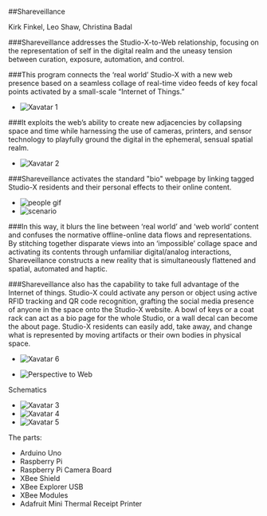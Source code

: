 ##Shareveillance

Kirk Finkel, Leo Shaw, Christina Badal

###Shareveillance addresses the Studio-X-to-Web relationship, focusing on the representation of self in the digital realm and the uneasy tension between curation, exposure, automation, and control.    

###This program connects the ‘real world’ Studio-X with a new web presence based on a seamless collage of real-time video feeds of key focal points activated by a small-scale “Internet of Things.” 

* ![Xavatar 1](https://raw.github.com/site2site/shareveillance/master/images/S2S-Xavatar-1.png)

###It exploits the web’s ability to create new adjacencies by collapsing space and time while harnessing the use of cameras, printers, and sensor technology to playfully ground the digital in the ephemeral, sensual spatial realm. 

* ![Xavatar 2](https://raw.github.com/site2site/shareveillance/master/images/S2S-Xavatar-2.png)

###Shareveillance activates the standard "bio" webpage by linking tagged Studio-X residents and their personal effects to their online content.


* ![people gif](https://raw.github.com/site2site/shareveillance/master/images/People_animation.gif)
* ![scenario](http://transit4.cargocollective.com/1/2/85269/6422876/People_animation_1-01.png)


###In this way, it blurs the line between ‘real world’ and ‘web world’ content and confuses the normative offline-online data flows and representations. By stitching together disparate views into an ‘impossible’ collage space and activating its contents through unfamiliar digital/analog interactions, Shareveillance constructs a  new reality that is simultaneously flattened and spatial, automated and haptic. 


###Shareveillance also has the capability to take full advantage of the Internet of things. Studio-X could activate any person or object using active RFID tracking and QR code recognition, grafting the social media presence of anyone in the space onto the Studio-X website. A bowl of keys or a coat rack can act as a bio page for the whole Studio, or a wall decal can become the about page. Studio-X residents can easily add, take away, and change what is represented by moving artifacts or their own bodies in physical space.

* ![Xavatar 6](https://raw.github.com/site2site/shareveillance/master/images/S2S-Xavatar-6.png)
 

* ![Perspective to Web](https://raw.github.com/warshawshaw/shareveillance/master/images/perspective-to-web.png)


Schematics

* ![Xavatar 3](https://raw.github.com/site2site/shareveillance/master/images/S2S-Xavatar-3.png)
* ![Xavatar 4](https://raw.github.com/site2site/shareveillance/master/images/S2S-Xavatar-4.png)
* ![Xavatar 5](https://raw.github.com/site2site/shareveillance/master/images/S2S-Xavatar-5.png)

The parts:
* Arduino Uno
* Raspberry Pi
* Raspberry Pi Camera Board
* XBee Shield
* XBee Explorer USB
* XBee Modules
* Adafruit Mini Thermal Receipt Printer




